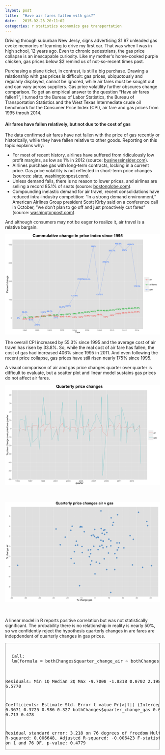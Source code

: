 ```yaml
---
layout: post
title:  "Have air fares fallen with gas?"
date:   2015-02-23 20:11:02
categories: r statistics economics gas transportation
---
```


<p>Driving through suburban New Jersy, signs advertising $1.97 unleaded gas evoke memories of learning to drive my first car. That was when I was in high school, 12 years ago. Even to chronic pedestrians, the gas price collapse is an inescapable curiosity. Like my mother's home-cooked purple chicken, gas prices below $2 remind us of not-so-recent times past.</p>
<p>Purchasing a plane ticket, in contrast, is still a big purchase. Drawing a relationship with gas prices is difficult: gas prices, ubiquotously and regularly displayed, cannot be ignored, while air fares must be sought out and can vary across suppliers. Gas price volatility further obscures change comparison. To get an empirical answer to the question “Have air fares fallen?”, I turned to the Bureau of Labor Statistics, the Bureau of Transportation Statistics and the West Texas Intermediate crude oil benchmark for the Consumer Price Index (CPI), air fare and gas prices from 1995 throuh 2014.</p>
<div id="air-fares-have-fallen-relatively-but-not-due-to-the-cost-of-gas" class="section level4">
<h4>Air fares have fallen relatively, but not due to the cost of gas</h4>
<p>The data confirmed air fares have not fallen with the price of gas recently or historically, while they have fallen relative to other goods. Reporting on this topic explains why:</p>
<ul>
<li>For most of recent history, airlines have suffered from ridiculously low profit margins, as low as 1% in 2012 (source: <a href="http://www.businessinsider.com/airlines-have-a-small-profit-margin-2012-6">businessinsider.com</a>).</li>
<li>Airlines purchase gas with long-term contracts, locking in a current price. Gas price volatility is not reflected in short-term price changes (sources: <a href="http://www.slate.com/articles/news_and_politics/politics/2014/12/fuel_prices_and_airfares_airlines_are_making_record_profits_don_t_bet_on.html">slate</a>, <a href="http://www.washingtonpost.com/blogs/wonkblog/wp/2015/01/20/airlines-could-slash-ticket-prices-as-fuel-costs-plummet-heres-why-they-wont/">washingtonpost.com</a>).</li>
<li>Unless demand falls, there is no reason to lower prices, and airlines are selling a record 85.1% of seats (source: <a href="http://www.bostonglobe.com/business/2014/11/17/fuel-prices-are-lower-why-aren-airline-tickets-cheaper/6IO8Hkcy4Norm71MzAvfaJ/story.html">bostonglobe.com</a>).</li>
<li>Compounding inelastic demand for air travel, recent consolidations have reduced intra-industry competition: “In a strong demand environment,” American Airlines Group president Scott Kirby said on a conference call in October, “we don’t plan to go off and just proactively cut fares” (source: <a href="http://www.washingtonpost.com/blogs/wonkblog/wp/2015/01/20/airlines-could-slash-ticket-prices-as-fuel-costs-plummet-heres-why-they-wont/">washingtonpost.com</a>).</li>
</ul>
<p>And although consumers may not be eager to realize it, air travel is a relative bargain.</p>

<img src="/css/images/cum_change_price_index_1995.png" />

<p>The overall CPI increased by 55.3% since 1995 and the average cost of air travel has risen by 33.8%. So, while the real cost of air fare has fallen, the cost of gas had increased 406% since 1995 in 2011. And even following the recent price collapse, gas prices have still risen nearly 175% since 1995.</p>
<p>A visual comparison of air and gas price changes quarter over quarter is difficult to evaluate, but a scatter plot and linear model sustains gas prices do not affect air fares.</p>

<img src="/css/images/quarterly-price-changes.png" />
<br />
<br />
<br />
<br />
<img src="/css/images/quarterly-change-air-v-gas.png" />
<br />
<br />
<br />
<p>A linear model in R reports positive correlation but was not statistically significant. The probability there is no relationship in reality is nearly 50%, so we confidently reject the hypothesis quarterly changes in are fares are indepdendent of quarterly changes in gas prices.</p>
<pre style="border: 1px solid grey; border-radius: 5px;"><p style="padding: 20px">Call:
lm(formula = bothChanges$quarter_change_air ~ bothChanges$quarter_change_gas)

Residuals:
    Min      1Q  Median      3Q     Max 
-9.7008 -1.8318  0.0702  2.1982  6.5770 

Coefficients:
                               Estimate Std. Error t value Pr(&gt;|t|)
(Intercept)                      0.3671     0.3725   0.986    0.327
bothChanges$quarter_change_gas   0.0164     0.0230   0.713    0.478

Residual standard error: 3.218 on 76 degrees of freedom
Multiple R-squared:  0.006648,   Adjusted R-squared:  -0.006423 
F-statistic: 0.5086 on 1 and 76 DF,  p-value: 0.4779</p></pre>


